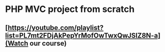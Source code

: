 # PHP MVC project from scratch

## [https://youtube.com/playlist?list=PL7mt2FDjAkPepYrMofOwTwxQwJSlZ8N-a](Watch our course)
